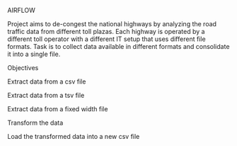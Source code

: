 AIRFLOW 

Project aims to de-congest the national highways by analyzing the road traffic data from different toll plazas.
Each highway is operated by a different toll operator with a different IT setup that uses different file formats. Task is to collect data available in different formats and consolidate it into a single file.

Objectives

Extract data from a csv file

Extract data from a tsv file

Extract data from a fixed width file

Transform the data

Load the transformed data into a new csv file
